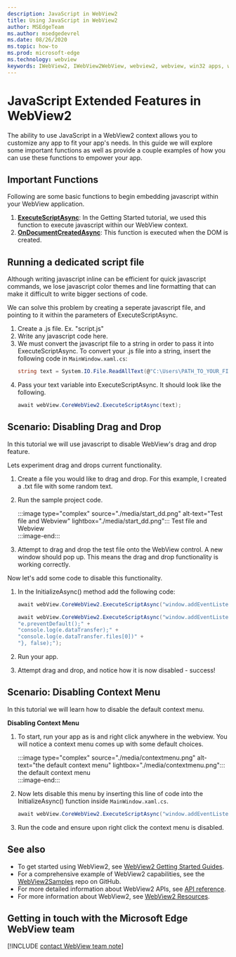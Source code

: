 ```yaml
---
description: JavaScript in WebView2
title: Using JavaScript in WebView2
author: MSEdgeTeam
ms.author: msedgedevrel
ms.date: 08/26/2020
ms.topic: how-to
ms.prod: microsoft-edge
ms.technology: webview
keywords: IWebView2, IWebView2WebView, webview2, webview, win32 apps, win32, edge, ICoreWebView2, ICoreWebView2Host, browser control, edge html
---
```


# JavaScript Extended Features in WebView2

The ability to use JavaScript in a WebView2 context allows you to customize any app to fit your app's needs. In this guide we will explore some important functions as well as provide a couple examples of how you can use these functions to empower your app. 

## Important Functions
Following are some basic functions to begin embedding javascript within your WebView application.

1. [**ExecuteScriptAsync**](https://docs.microsoft.com/en-us/microsoft-edge/webview2/reference/wpf/0-9-515/microsoft-web-webview2-wpf-webview2#executescriptasync): In the Getting Started tutorial, we used this function to execute javascript within our WebView context. 
1. [**OnDocumentCreatedAsync**](https://docs.microsoft.com/en-us/microsoft-edge/webview2/reference/win32/0-9-538/icorewebview2#addscripttoexecuteondocumentcreated): This function is executed when the DOM is created.


## Running a dedicated script file

Although writing javascript inline can be efficient for quick javascript commands, we lose javascript color themes and line formatting that can make it difficult to write bigger sections of code.

We can solve this problem by creating a seperate javascript file, and pointing to it within the parameters of ExecuteScriptAsync. 

1. Create a .js file. Ex. "script.js"
1. Write any javascript code here. 
1. We must convert the javascript file to a string in order to pass it into ExecuteScriptAsync. To convert your .js file into a string, insert the following code in `MainWindow.xaml.cs`:
    ```csharp
    string text = System.IO.File.ReadAllText(@"C:\Users\PATH_TO_YOUR_FILE\script.js"); //get text from .js file
    ```
1. Pass your text variable into ExecuteScriptAsync. It should look like the following.
    ```csharp
    await webView.CoreWebView2.ExecuteScriptAsync(text);
    ```

## Scenario: Disabling Drag and Drop

In this tutorial we will use javascript to disable WebView's drag and drop feature.

Lets experiment drag and drops current functionality. 

1. Create a file you would like to drag and drop. For this example, I created a .txt file with some random text.
1. Run the sample project code. 

    :::image type="complex" source="./media/start_dd.png" alt-text="Test file and Webview" lightbox="./media/start_dd.png":::
   Test file and Webview  
    :::image-end:::  

1. Attempt to drag and drop the test file onto the WebView control. A new window should pop up. This means the drag and drop functionality is working correctly.

Now let's add some code to disable this functionality.

1. In the InitializeAsync() method add the following code:

    ```c#   
    await webView.CoreWebView2.ExecuteScriptAsync("window.addEventListener('dragover',function(e){e.preventDefault();},false);");

    await webView.CoreWebView2.ExecuteScriptAsync("window.addEventListener('drop',function(e){" +
    "e.preventDefault();" +
    "console.log(e.dataTransfer);" +
    "console.log(e.dataTransfer.files[0])" +
    "}, false);");
    ```
1. Run your app. 
1. Attempt drag and drop, and notice how it is now disabled - success!

## Scenario: Disabling Context Menu

In this tutorial we will learn how to disable the default context menu.

**Disabling Context Menu**
1. To start, run your app as is and right click anywhere in the webview. You will notice a context menu comes up with some default choices.

    :::image type="complex" source="./media/contextmenu.png" alt-text="the default context menu" lightbox="./media/contextmenu.png":::
   the default context menu  
    :::image-end:::  

1. Now lets disable this menu by inserting this line of code into the InitializeAsync() function inside `MainWindow.xaml.cs`.    
    ```c#   
    await webView.CoreWebView2.ExecuteScriptAsync("window.addEventListener('contextmenu', window => {window.preventDefault();});");
    ```
1. Run the code and ensure upon right click the context menu is disabled.

## See also  

*   To get started using WebView2, see [WebView2 Getting Started Guides][Webview2MainGettingStarted].  
*   For a comprehensive example of WebView2 capabilities, see the [WebView2Samples][GithubMicrosoftedgeWebview2samples] repo on GitHub.
*   For more detailed information about WebView2 APIs, see [API reference][Webview2ApiReference].
*   For more information about WebView2, see [WebView2 Resources][Webview2MainNextSteps].

## Getting in touch with the Microsoft Edge WebView team  

[!INCLUDE [contact WebView team note](../includes/contact-webview-team-note.md)]  


<!-- links -->  

[DevtoolsGuideChromiumMain]: ../../devtools-guide-chromium.md "Microsoft Edge (Chromium) Developer Tools"  

[Webview2ReferenceDotnet09515MicrosoftWebWebview2CoreCorewebview2environmentoptionsAdditionalbrowserarguments]: ../reference/dotnet/0-9-515/microsoft-web-webview2-core-corewebview2environmentoptions.md#additionalbrowserarguments "AdditionalBrowserArguments - 0.9.515 - Microsoft.Web.WebView2.Core.CoreWebView2EnvironmentOptions class | Microsoft Docs"  
[Webview2ReferenceWin3209538Webview2IdlParameters]: ../reference/win32/0-9-538/webview2-idl.md#createcorewebview2environment  "CreateCoreWebView2Environment - Globals | Microsoft Docs"  
[Webview2ApiReference]: ../webview2-api-reference.md "Microsoft Edge WebView2 API Reference | Microsoft Docs"  
[Webview2MainNextSteps]: ../index.md#next-steps "Next steps - Introduction to Microsoft Edge WebView2 (Preview) | Microsoft Docs"  
[Webview2MainGettingStarted]: ../index.md#getting-started "Getting started - Introduction to Microsoft Edge WebView2 (Preview) | Microsoft Docs"  

[GithubMicrosoftedgeWebviewfeedbackMain]: https://github.com/MicrosoftEdge/WebViewFeedback "WebView Feedback - MicrosoftEdge/WebViewFeedback | GitHub"  
[GithubMicrosoftedgeWebview2samples]: https://github.com/MicrosoftEdge/WebView2Samples "WebView2 Samples - MicrosoftEdge/WebView2Samples | GitHub"  

[GithubMicrosoftVscodeJSDebugWhatsNew]: https://github.com/microsoft/vscode-js-debug#whats-new "What's new? - JavaScript debugger for Visual Studio Code - microsoft/vscode-js-debug | GitHub"  

[GithubMicrosoftVscodeEdgeDebug2ReadmeChromiumWebviewApplications]: https://github.com/microsoft/vscode-edge-debug2/blob/master/README.md#microsoft-edge-chromium-webview-applications "Microsoft Edge (Chromium) WebView applications - Visual Studio Code - Debugger for Microsoft Edge - microsoft/vscode-edge-debug2 | GitHub"  
